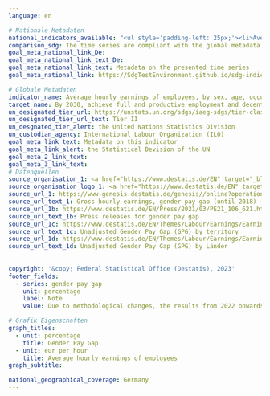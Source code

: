 ```yaml
---
language: en    

# Nationale Metadaten    
national_indicators_available: "<ul style='padding-left: 25px;'><li>Average hourly earnings of employees</li> <li> Gender Pay Gap</li></ul>"    
comparison_sdg: The time series are compliant with the global metadata.    
goal_meta_national_link_De: 
goal_meta_national_link_text_De: 
goal_meta_national_link_text: Metadata on the presented time series
goal_meta_national_link: https://SdgTestEnvironment.github.io/sdg-indicators/public/Meta/8.5.1.pdf    

# Globale Metadaten    
indicator_name: Average hourly earnings of employees, by sex, age, occupation and persons with disabilities    
target_name: By 2030, achieve full and productive employment and decent work for all women and men, including for young people and persons with disabilities, and equal pay for work of equal value    
un_designated_tier_url: https://unstats.un.org/sdgs/iaeg-sdgs/tier-classification/    
un_designated_tier_url_text: Tier II    
un_desgnated_tier_alert: the United Nations Statistics Division    
un_custodian_agency: International Labour Organization (ILO)    
goal_meta_link_text: Metadata on this indicator    
goal_meta_link_alert: the Statistical Devision of the UN    
goal_meta_2_link_text:     
goal_meta_3_link_text:         
# Datenquellen
source_organisation_1: <a href="https://www.destatis.de/EN" target="_blank"> Federal Statistical Office (Destatis) </a>
source_organisation_logo_1: <a href="https://www.destatis.de/EN" target="_blank"><img src="https://sdg-indikatoren.de/public/OrgImgEn/destatis.png" alt="Logo destatis" style="height:60px; width:148px"/></a>
source_url_1: https://www-genesis.destatis.de/genesis//online?operation=table&code=62111-0004&bypass=true&language=en
source_url_text_1: Gross hourly earnings, gender pay gap (until 2018) – GENESIS online 62111-0004
source_url_1b: https://www.destatis.de/EN/Press/2021/03/PE21_106_621.html
source_url_text_1b: Press releases for gender pay gap
source_url_1c: https://www.destatis.de/EN/Themes/Labour/Earnings/Earnings-Earnings-Differences/Tables/ugpg-01-by-territory-gpg.html
source_url_text_1c: Unadjusted Gender Pay Gap (GPG) by territory
source_url_1d: https://www.destatis.de/EN/Themes/Labour/Earnings/Earnings-Earnings-Differences/Tables/ugpg-02-by-laender-at2014.html
source_url_text_1d: Unadjusted Gender Pay Gap (GPG) by Länder
    
    
copyright: '&copy; Federal Statistical Office (Destatis), 2023'    
footer_fields:
  - series: gender pay gap
    unit: percentage
    label: Note
    value: Due to methodological changes, the results from 2022 onwards are only comparable with previous years to a limited extend.    

# Grafik Eigenschaften    
graph_titles:
  - unit: percentage
    title: Gender Pay Gap
  - unit: eur per hour
    title: Average hourly earnings of employees
graph_subtitle:     

national_geographical_coverage: Germany    
---
```


<span></span>